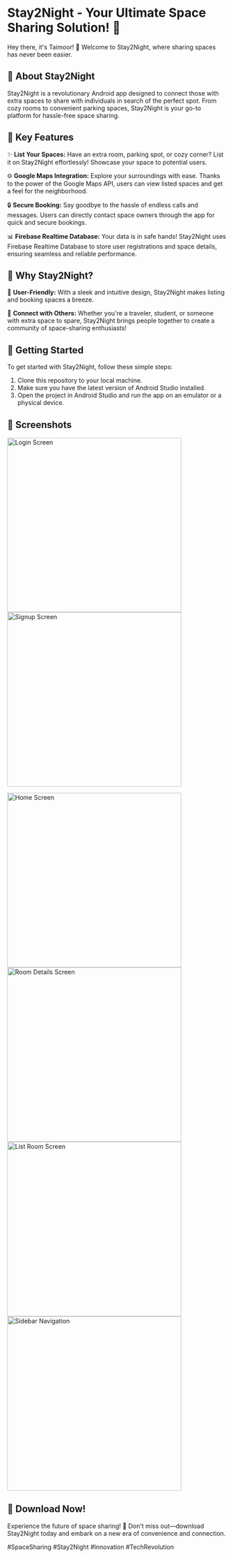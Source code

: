 # Stay2Night - Your Ultimate Space Sharing Solution! 🌟

Hey there, it's Taimoor! 👋 Welcome to Stay2Night, where sharing spaces has never been easier.

## 🏡 About Stay2Night

Stay2Night is a revolutionary Android app designed to connect those with extra spaces to share with individuals in search of the perfect spot. From cozy rooms to convenient parking spaces, Stay2Night is your go-to platform for hassle-free space sharing.

## 📌 Key Features

✨ **List Your Spaces:** Have an extra room, parking spot, or cozy corner? List it on Stay2Night effortlessly! Showcase your space to potential users.

🌐 **Google Maps Integration:** Explore your surroundings with ease. Thanks to the power of the Google Maps API, users can view listed spaces and get a feel for the neighborhood.

🔒 **Secure Booking:** Say goodbye to the hassle of endless calls and messages. Users can directly contact space owners through the app for quick and secure bookings.

📊 **Firebase Realtime Database:** Your data is in safe hands! Stay2Night uses Firebase Realtime Database to store user registrations and space details, ensuring seamless and reliable performance.

## 🚀 Why Stay2Night?

🌈 **User-Friendly:** With a sleek and intuitive design, Stay2Night makes listing and booking spaces a breeze.

🤝 **Connect with Others:** Whether you're a traveler, student, or someone with extra space to spare, Stay2Night brings people together to create a community of space-sharing enthusiasts!

## 🚀 Getting Started

To get started with Stay2Night, follow these simple steps:

1. Clone this repository to your local machine.
2. Make sure you have the latest version of Android Studio installed.
3. Open the project in Android Studio and run the app on an emulator or a physical device.

## 📱 Screenshots

<img src="Screenshots/Stay2Night.jpeg" alt="Login Screen" width="400"/>        <img src="Screenshots/Stay2Night_SignUpActivity.jpeg" alt="Signup Screen" width="400"/>



<img src="Screenshots/Stay2Night_HomeActivity.jpeg" alt="Home Screen" width="400"/>

<img src="Screenshots/Stay2Night_RoomDetailActivity.jpeg" alt="Room Details Screen" width="400"/>

<img src="Screenshots/Stay2Night_ListRoomActivity.jpeg" alt="List Room Screen" width="400"/>

<img src="Screenshots/Stay2Night_SidebarNavigation.jpeg" alt="Sidebar Navigation" width="400"/>

## 🚀 Download Now!

Experience the future of space sharing! 🚀 Don't miss out—download Stay2Night today and embark on a new era of convenience and connection.

#SpaceSharing #Stay2Night #Innovation #TechRevolution

